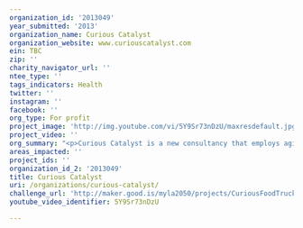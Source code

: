 ```yaml
---
organization_id: '2013049'
year_submitted: '2013'
organization_name: Curious Catalyst
organization_website: www.curiouscatalyst.com
ein: TBC
zip: ''
charity_navigator_url: ''
ntee_type: ''
tags_indicators: Health
twitter: ''
instagram: ''
facebook: ''
org_type: For profit
project_image: 'http://img.youtube.com/vi/5Y9Sr73nDzU/maxresdefault.jpg'
project_video: ''
org_summary: "<p>Curious Catalyst is a new consultancy that employs agile and lean methodologies typically associated with disruption in ICT to drive transformation and innovation in urban planning. Composed of a senior corps of emerging platform strategists, Curious Catalyst engages subject matter expertise as well as citizen stakeholders to develop breakthrough MVPs. We use a license model to incentivize project pioneers to open the core of the solutions we develop to other mega-cities. For example, when we design a business model for addressing food deserts in Los Angeles, the plug-and-play core â€œExperience Blueprintâ€\x9D will be released to other cities for a nominal license fee; this positions the pioneers as leaders in a given area of urban challenge but benefits the broader global community while providing upside to the initial stakeholder. And we provide consulting services for localization and contextual adjustment.</p>\n \n \n \n \n \n <p>This disruptive business model was developed by founder, Kaz Brecher, as part of an accelerator project at THNK, the new Amsterdam School for Creative Leadership. The members of the Curious Catalyst team have collectively worked on strategy and implementation of solutions for everyone from the Library of Congress to Microsoft, and Disney to Oprah. Weâ€™ve done hundreds of agile sprints in emerging platforms, and our expertise is easily applied to the complexities of urban challenges facing Los Angeles.</p>\n \n \n \n \n \n <p>The company has garnered support from some of the top architects and urban developers in the world, as weâ€™re building our Advisory Board. And as passionate believers in user-centered design, we are committed to genuine collaboration with all constituencies when developing approaches to these solutions.</p>"
areas_impacted: ''
project_ids: ''
organization_id_2: '2013049'
title: Curious Catalyst
uri: /organizations/curious-catalyst/
challenge_url: 'http://maker.good.is/myla2050/projects/CuriousFoodTruck.html'
youtube_video_identifier: 5Y9Sr73nDzU

---
```

